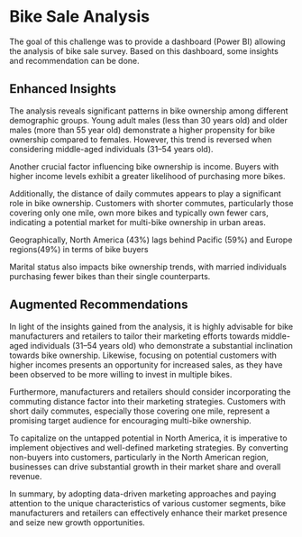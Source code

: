 
# Bike Sale Analysis 

The goal of this challenge was to provide a dashboard (Power BI) allowing the analysis of bike sale survey. Based on this dashboard, some insights and recommendation can be done. 

## Enhanced Insights

The analysis reveals significant patterns in bike ownership among different demographic groups. Young adult males (less than 30 years old)  and older males (more than 55 year old) demonstrate a higher propensity for bike ownership compared to females. However, this trend is reversed when considering middle-aged individuals (31–54 years old).

Another crucial factor influencing bike ownership is income. Buyers with higher income levels exhibit a greater likelihood of purchasing more bikes.

Additionally, the distance of daily commutes appears to play a significant role in bike ownership. Customers with shorter commutes, particularly those covering only one mile, own more bikes and typically own fewer cars, indicating a potential market for multi-bike ownership in urban areas.

Geographically, North America (43%) lags behind Pacific (59%) and Europe regions(49%) in terms of bike buyers

Marital status also impacts bike ownership trends, with married individuals purchasing fewer bikes than their single counterparts.

## Augmented Recommendations

In light of the insights gained from the analysis, it is highly advisable for bike manufacturers and retailers to tailor their marketing efforts towards middle-aged individuals (31–54 years old) who demonstrate a substantial inclination towards bike ownership. Likewise, focusing on potential customers with higher incomes presents an opportunity for increased sales, as they have been observed to be more willing to invest in multiple bikes.

Furthermore, manufacturers and retailers should consider incorporating the commuting distance factor into their marketing strategies. Customers with short daily commutes, especially those covering one mile, represent a promising target audience for encouraging multi-bike ownership.

To capitalize on the untapped potential in North America, it is imperative to implement objectives and well-defined marketing strategies. By converting non-buyers into customers, particularly in the North American region, businesses can drive substantial growth in their market share and overall revenue.

In summary, by adopting data-driven marketing approaches and paying attention to the unique characteristics of various customer segments, bike manufacturers and retailers can effectively enhance their market presence and seize new growth opportunities.
